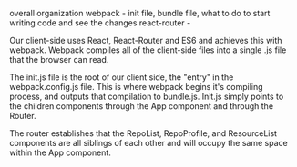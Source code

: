 overall organization
webpack - init file, bundle file, what to do to start writing code and see the changes
react-router - 

Our client-side uses React, React-Router and ES6 and achieves this with webpack. Webpack compiles all of the client-side files into a single .js file that the browser can read.

The init.js file is the root of our client side, the "entry" in the webpack.config.js file. This is where webpack begins it's compiling process, and outputs that compilation to bundle.js. Init.js simply points to the children components through the App component and through the Router. 

The router establishes that the RepoList, RepoProfile, and ResourceList components are all siblings of each other and will occupy the same space within the App component.
